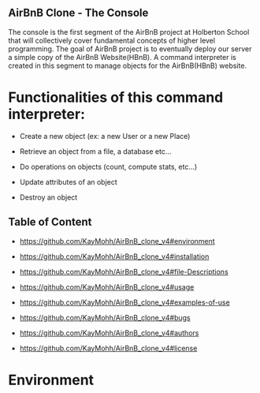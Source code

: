 ## AirBnB Clone - The Console
The console is the first segment of the AirBnB project at Holberton School that will collectively cover fundamental concepts of higher level programming. The goal of AirBnB project is to eventually deploy our server a simple copy of the AirBnB Website(HBnB). A command interpreter is created in this segment to manage objects for the AirBnB(HBnB) website.

# Functionalities of this command interpreter:

* Create a new object (ex: a new User or a new Place)

* Retrieve an object from a file, a database etc...

* Do operations on objects (count, compute stats, etc...)

* Update attributes of an object

* Destroy an object

## Table of Content

* https://github.com/KayMohh/AirBnB_clone_v4#environment

* https://github.com/KayMohh/AirBnB_clone_v4#installation

* https://github.com/KayMohh/AirBnB_clone_v4#file-Descriptions

* https://github.com/KayMohh/AirBnB_clone_v4#usage

* https://github.com/KayMohh/AirBnB_clone_v4#examples-of-use

* https://github.com/KayMohh/AirBnB_clone_v4#bugs

* https://github.com/KayMohh/AirBnB_clone_v4#authors

* https://github.com/KayMohh/AirBnB_clone_v4#license

# Environment
